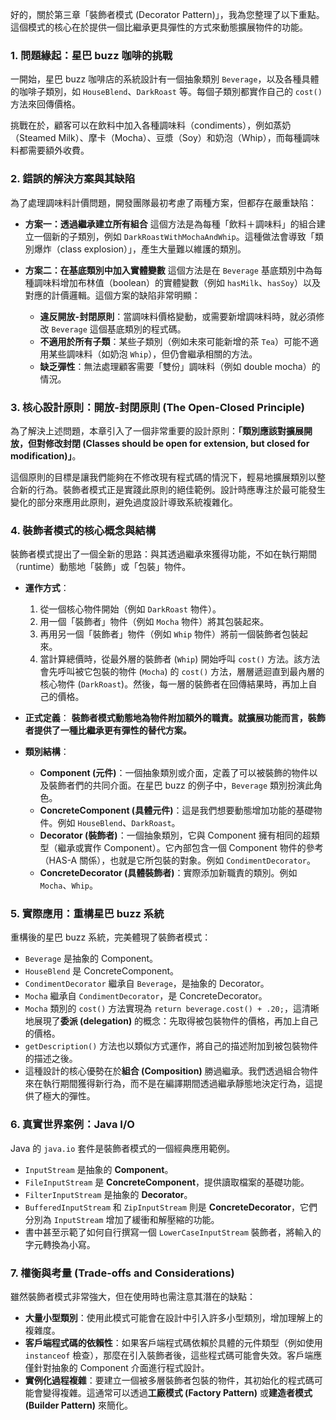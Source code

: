 好的，關於第三章「裝飾者模式 (Decorator Pattern)」，我為您整理了以下重點。這個模式的核心在於提供一個比繼承更具彈性的方式來動態擴展物件的功能。

### 1. 問題緣起：星巴 buzz 咖啡的挑戰
一開始，星巴 buzz 咖啡店的系統設計有一個抽象類別 `Beverage`，以及各種具體的咖啡子類別，如 `HouseBlend`、`DarkRoast` 等。每個子類別都實作自己的 `cost()` 方法來回傳價格。

挑戰在於，顧客可以在飲料中加入各種調味料（condiments），例如蒸奶（Steamed Milk）、摩卡（Mocha）、豆漿（Soy）和奶泡（Whip），而每種調味料都需要額外收費。

### 2. 錯誤的解決方案與其缺陷
為了處理調味料計價問題，開發團隊最初考慮了兩種方案，但都存在嚴重缺陷：

*   **方案一：透過繼承建立所有組合**
    這個方法是為每種「飲料＋調味料」的組合建立一個新的子類別，例如 `DarkRoastWithMochaAndWhip`。這種做法會導致「類別爆炸（class explosion）」，產生大量難以維護的類別。

*   **方案二：在基底類別中加入實體變數**
    這個方法是在 `Beverage` 基底類別中為每種調味料增加布林值（boolean）的實體變數（例如 `hasMilk`、`hasSoy`）以及對應的計價邏輯。這個方案的缺陷非常明顯：
    *   **違反開放-封閉原則**：當調味料價格變動，或需要新增調味料時，就必須修改 `Beverage` 這個基底類別的程式碼。
    *   **不適用於所有子類**：某些子類別（例如未來可能新增的茶 `Tea`）可能不適用某些調味料（如奶泡 `Whip`），但仍會繼承相關的方法。
    *   **缺乏彈性**：無法處理顧客需要「雙份」調味料（例如 double mocha）的情況。

### 3. 核心設計原則：開放-封閉原則 (The Open-Closed Principle)
為了解決上述問題，本章引入了一個非常重要的設計原則：**「類別應該對擴展開放，但對修改封閉 (Classes should be open for extension, but closed for modification)」**。

這個原則的目標是讓我們能夠在不修改現有程式碼的情況下，輕易地擴展類別以整合新的行為。裝飾者模式正是實踐此原則的絕佳範例。設計時應專注於最可能發生變化的部分來應用此原則，避免過度設計導致系統複雜化。

### 4. 裝飾者模式的核心概念與結構
裝飾者模式提出了一個全新的思路：與其透過繼承來獲得功能，不如在執行期間（runtime）動態地「裝飾」或「包裝」物件。

*   **運作方式**：
    1.  從一個核心物件開始（例如 `DarkRoast` 物件）。
    2.  用一個「裝飾者」物件（例如 `Mocha` 物件）將其包裝起來。
    3.  再用另一個「裝飾者」物件（例如 `Whip` 物件）將前一個裝飾者包裝起來。
    4.  當計算總價時，從最外層的裝飾者 (`Whip`) 開始呼叫 `cost()` 方法。該方法會先呼叫被它包裝的物件 (`Mocha`) 的 `cost()` 方法，層層遞迴直到最內層的核心物件 (`DarkRoast`)。然後，每一層的裝飾者在回傳結果時，再加上自己的價格。

*   **正式定義**：
    **裝飾者模式動態地為物件附加額外的職責。就擴展功能而言，裝飾者提供了一種比繼承更有彈性的替代方案。**

*   **類別結構**：
    *   **Component (元件)**：一個抽象類別或介面，定義了可以被裝飾的物件以及裝飾者們的共同介面。在星巴 buzz 的例子中，`Beverage` 類別扮演此角色。
    *   **ConcreteComponent (具體元件)**：這是我們想要動態增加功能的基礎物件。例如 `HouseBlend`、`DarkRoast`。
    *   **Decorator (裝飾者)**：一個抽象類別，它與 Component 擁有相同的超類型（繼承或實作 Component）。它內部包含一個 Component 物件的參考（HAS-A 關係），也就是它所包裝的對象。例如 `CondimentDecorator`。
    *   **ConcreteDecorator (具體裝飾者)**：實際添加新職責的類別。例如 `Mocha`、`Whip`。

### 5. 實際應用：重構星巴 buzz 系統
重構後的星巴 buzz 系統，完美體現了裝飾者模式：

*   `Beverage` 是抽象的 Component。
*   `HouseBlend` 是 ConcreteComponent。
*   `CondimentDecorator` 繼承自 `Beverage`，是抽象的 Decorator。
*   `Mocha` 繼承自 `CondimentDecorator`，是 ConcreteDecorator。
*   `Mocha` 類別的 `cost()` 方法實現為 `return beverage.cost() + .20;`，這清晰地展現了**委派 (delegation)** 的概念：先取得被包裝物件的價格，再加上自己的價格。
*   `getDescription()` 方法也以類似方式運作，將自己的描述附加到被包裝物件的描述之後。
*   這種設計的核心優勢在於**組合 (Composition)** 勝過繼承。我們透過組合物件來在執行期間獲得新行為，而不是在編譯期間透過繼承靜態地決定行為，這提供了極大的彈性。

### 6. 真實世界案例：Java I/O
Java 的 `java.io` 套件是裝飾者模式的一個經典應用範例。
*   `InputStream` 是抽象的 **Component**。
*   `FileInputStream` 是 **ConcreteComponent**，提供讀取檔案的基礎功能。
*   `FilterInputStream` 是抽象的 **Decorator**。
*   `BufferedInputStream` 和 `ZipInputStream` 則是 **ConcreteDecorator**，它們分別為 `InputStream` 增加了緩衝和解壓縮的功能。
*   書中甚至示範了如何自行撰寫一個 `LowerCaseInputStream` 裝飾者，將輸入的字元轉換為小寫。

### 7. 權衡與考量 (Trade-offs and Considerations)
雖然裝飾者模式非常強大，但在使用時也需注意其潛在的缺點：

*   **大量小型類別**：使用此模式可能會在設計中引入許多小型類別，增加理解上的複雜度。
*   **客戶端程式碼的依賴性**：如果客戶端程式碼依賴於具體的元件類型（例如使用 `instanceof` 檢查），那麼在引入裝飾者後，這些程式碼可能會失效。客戶端應僅針對抽象的 Component 介面進行程式設計。
*   **實例化過程複雜**：要建立一個被多層裝飾者包裝的物件，其初始化的程式碼可能會變得複雜。這通常可以透過**工廠模式 (Factory Pattern)** 或**建造者模式 (Builder Pattern)** 來簡化。
